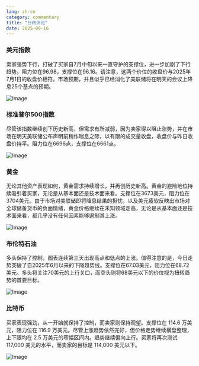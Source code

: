 ```yaml
---
lang: zh-cn
category: commentary
title: "日终评论"
date: 2025-09-16
---
```


### 美元指数

卖家强势下行，打破了买家自7月中旬以来一直守护的支撑位，进一步加剧了下行趋势。阻力位在96.98，支撑位在96.16。请注意，这两个价位的收盘价与2025年7月1日的收盘价相符。市场预期，并且似乎已经消化了美联储将在明天的会议上降息25个基点的预期。

![Image](https://markleighedu.github.io/img/Sep-2025/16-Sep-2025/usdindex.jpg)

### 标准普尔500指数

尽管该指数继续创下历史新高，但需求有所减弱，因为卖家得以阻止涨势，并在市场在明天美联储公布声明前稍作喘息之际，以有限的成交量收盘，收盘价与昨日收盘价持平。阻力位在6696点，支撑位在6661点。

![Image](https://markleighedu.github.io/img/Sep-2025/16-Sep-2025/sp500.jpg)

### 黄金

无论其他资产表现如何，黄金需求持续增长，并再创历史新高。黄金的避险地位持续吸引着买家，无论是从基本面还是技术面来看。支撑位在3673美元，阻力位在3704美元。由于市场对美联储即将降息结果的担忧，以及美元疲软反映出市场对全球储备货币的负面情绪，黄金价格继续在未知领域走高，无论是从基本面还是技术面来看，都几乎没有任何因素能够遏制其上涨。

![Image](https://markleighedu.github.io/img/Sep-2025/16-Sep-2025/gold.jpg)

### 布伦特石油

多头保持了控制，图表连续第三天出现高点和低点的上涨。值得注意的是，今日走势突破了自2025年6月以来的下降趋势线。支撑位在67.03美元，阻力位在68.72美元。多头将关注70美元的上行关口，而空头则将68美元以下的价位视为扭转趋势的首要目标。

![Image](https://markleighedu.github.io/img/Sep-2025/16-Sep-2025/brentoil.jpg)

### 比特币

买家表现强劲，从一开始就保持了控制，而卖家则保持观望。支撑位在 114.6 万美元，阻力位在 116.9 万美元。尽管上涨趋势依然完好，但价格走势继续横盘整理，上下限均在 2.5 万美元的窄幅区间内。趋势继续偏向上行。买家将再次测试 117,000 美元的水平，而卖家的目标是 114,000 美元以下。

![Image](https://markleighedu.github.io/img/Sep-2025/16-Sep-2025/bitcoin.jpg)

